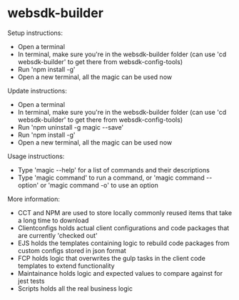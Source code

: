# websdk-builder
Setup instructions:
- Open a terminal
- In terminal, make sure you're in the websdk-builder folder (can use 'cd websdk-builder' to get there from websdk-config-tools)
- Run 'npm install -g'
- Open a new terminal, all the magic can be used now

Update instructions:
- Open a terminal
- In terminal, make sure you're in the websdk-builder folder (can use 'cd websdk-builder' to get there from websdk-config-tools)
- Run 'npm uninstall -g magic --save'
- Run 'npm install -g'
- Open a new terminal, all the magic can be used now

Usage instructions:
- Type 'magic --help' for a list of commands and their descriptions
- Type 'magic command' to run a command, or 'magic command --option' or 'magic command -o' to use an option

More information:
- CCT and NPM are used to store locally commonly reused items that take a long time to download
- Clientconfigs holds actual client configurations and code packages that are currently 'checked out'
- EJS holds the templates containing logic to rebuild code packages from custom configs stored in json format
- FCP holds logic that overwrites the gulp tasks in the client code templates to extend functionality
- Maintainance holds logic and expected values to compare against for jest tests
- Scripts holds all the real business logic